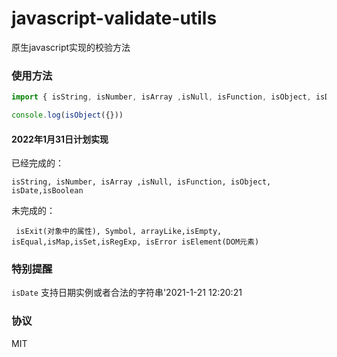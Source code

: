 # javascript-validate-utils
原生javascript实现的校验方法

### 使用方法
```JavaScript
import { isString, isNumber, isArray ,isNull, isFunction, isObject, isDate} from 'javascript-validate-utils'

console.log(isObject({}))
```

#### 2022年1月31日计划实现

已经完成的：

`isString, isNumber, isArray ,isNull, isFunction, isObject, isDate,isBoolean`


未完成的：

`
isExit(对象中的属性), Symbol, arrayLike,isEmpty, isEqual,isMap,isSet,isRegExp, isError
isElement(DOM元素)`

### 特别提醒
`isDate` 支持日期实例或者合法的字符串'2021-1-21 12:20:21

### 协议
MIT
